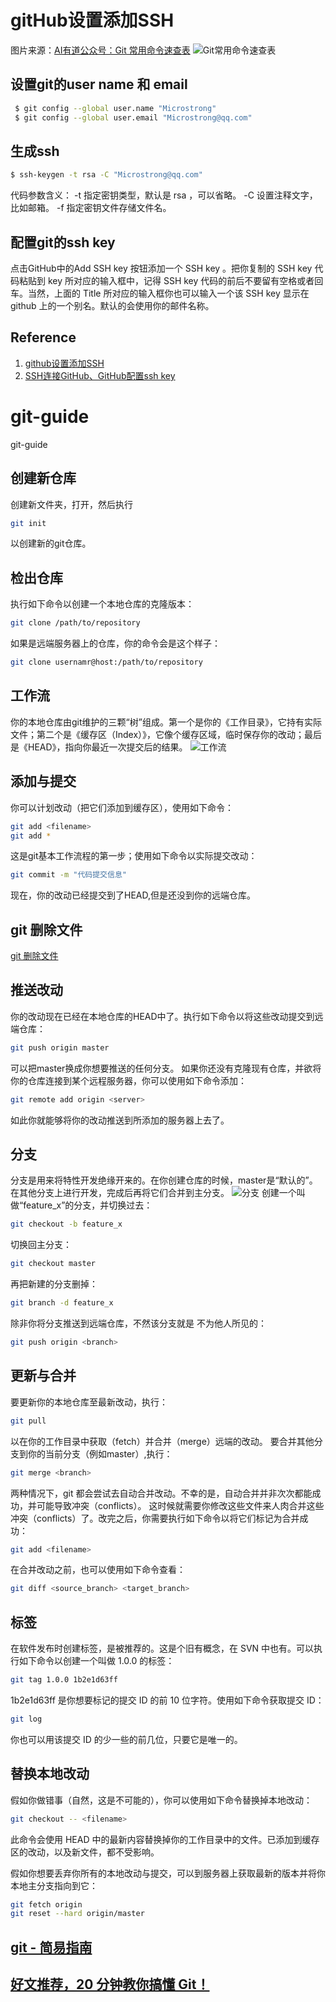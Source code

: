 ﻿# gitHub设置添加SSH

图片来源：[AI有道公众号：Git 常用命令速查表](https://mp.weixin.qq.com/s/mZ7H2z8CcUuohqEGu_FoGQ)
![Git常用命令速查表](https://github.com/Microstrong0305/Python-Tutorial-and-Git-Tutorial/blob/master/git_guide/GitSheet.jpg)

## 设置git的user name 和 email
```bash
 $ git config --global user.name "Microstrong"
 $ git config --global user.email "Microstrong@qq.com"
```
## 生成ssh
```bash
$ ssh-keygen -t rsa -C "Microstrong@qq.com"
```
代码参数含义：
-t 指定密钥类型，默认是 rsa ，可以省略。
-C 设置注释文字，比如邮箱。
-f 指定密钥文件存储文件名。

## 配置git的ssh key
点击GitHub中的Add SSH key 按钮添加一个 SSH key 。把你复制的 SSH key 代码粘贴到 key 所对应的输入框中，记得 SSH key 代码的前后不要留有空格或者回车。当然，上面的 Title 所对应的输入框你也可以输入一个该 SSH key 显示在 github 上的一个别名。默认的会使用你的邮件名称。

## Reference
1. [github设置添加SSH](https://www.cnblogs.com/ayseeing/p/3572582.html)
2. [SSH连接GitHub、GitHub配置ssh key](https://blog.csdn.net/u012373815/article/details/53575362)

# git-guide
git-guide

## 创建新仓库
创建新文件夹，打开，然后执行
```bash 
git init
```
以创建新的git仓库。

## 检出仓库
执行如下命令以创建一个本地仓库的克隆版本：
```bash
git clone /path/to/repository
```
如果是远端服务器上的仓库，你的命令会是这个样子：
```bash 
git clone usernamr@host:/path/to/repository
```

## 工作流
你的本地仓库由git维护的三颗“树”组成。第一个是你的《工作目录》，它持有实际文件；第二个是《缓存区（Index）》，它像个缓存区域，临时保存你的改动；最后是《HEAD》，指向你最近一次提交后的结果。
![工作流](https://github.com/Microstrong0305/Python-Tutorial-and-Git-Tutorial/blob/master/git_guide/workflow.png)

## 添加与提交
你可以计划改动（把它们添加到缓存区），使用如下命令：
```bash
git add <filename>
git add *
```
这是git基本工作流程的第一步；使用如下命令以实际提交改动：
```bash
git commit -m "代码提交信息"
```
现在，你的改动已经提交到了HEAD,但是还没到你的远端仓库。

## git 删除文件
[git 删除文件](https://www.jianshu.com/p/c3ff8f0da85e)

## 推送改动
你的改动现在已经在本地仓库的HEAD中了。执行如下命令以将这些改动提交到远端仓库：
```bash
git push origin master
```
可以把master换成你想要推送的任何分支。
如果你还没有克隆现有仓库，并欲将你的仓库连接到某个远程服务器，你可以使用如下命令添加：
```bash
git remote add origin <server>
```
如此你就能够将你的改动推送到所添加的服务器上去了。

## 分支
分支是用来将特性开发绝缘开来的。在你创建仓库的时候，master是“默认的”。在其他分支上进行开发，完成后再将它们合并到主分支。
![分支](https://github.com/Microstrong0305/Python-Tutorial-and-Git-Tutorial/blob/master/git_guide/branch.png)
创建一个叫做“feature_x”的分支，并切换过去：
```bash
git checkout -b feature_x
```
切换回主分支：
```bash
git checkout master
```
再把新建的分支删掉：
```bash
git branch -d feature_x
```
除非你将分支推送到远端仓库，不然该分支就是 不为他人所见的：
```bash
git push origin <branch>
```

## 更新与合并
要更新你的本地仓库至最新改动，执行：
```bash
git pull
```
以在你的工作目录中获取（fetch）并合并（merge）远端的改动。
要合并其他分支到你的当前分支（例如master）,执行：
```bash
git merge <branch>
```
两种情况下，git 都会尝试去自动合并改动。不幸的是，自动合并并非次次都能成功，并可能导致冲突（conflicts）。 这时候就需要你修改这些文件来人肉合并这些冲突（conflicts）了。改完之后，你需要执行如下命令以将它们标记为合并成功：
```bash
git add <filename>
```
在合并改动之前，也可以使用如下命令查看：
```bash
git diff <source_branch> <target_branch>
```

## 标签
在软件发布时创建标签，是被推荐的。这是个旧有概念，在 SVN 中也有。可以执行如下命令以创建一个叫做 1.0.0 的标签：
```bash
git tag 1.0.0 1b2e1d63ff
```
1b2e1d63ff 是你想要标记的提交 ID 的前 10 位字符。使用如下命令获取提交 ID：
```bash
git log
```
你也可以用该提交 ID 的少一些的前几位，只要它是唯一的。

## 替换本地改动
假如你做错事（自然，这是不可能的），你可以使用如下命令替换掉本地改动：
```bash
git checkout -- <filename>
```
此命令会使用 HEAD 中的最新内容替换掉你的工作目录中的文件。已添加到缓存区的改动，以及新文件，都不受影响。

假如你想要丢弃你所有的本地改动与提交，可以到服务器上获取最新的版本并将你本地主分支指向到它：
```bash
git fetch origin
git reset --hard origin/master
```
## [git - 简易指南](http://www.bootcss.com/p/git-guide/)
## [好文推荐，20 分钟教你搞懂 Git！](https://mp.weixin.qq.com/s/q8k4LYPfJVF3NFwul2wRpg)